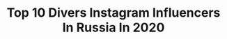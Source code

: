 ---
title: Top 10 Divers Instagram Influencers In Russia In 2020
description: >-
  Find top divers Instagram influencers in Russia in 2020. Most popular hashtags: #diver #instatravel #photography #trip.
platform: Instagram
profiles:
  - username: "russiabeyond"
    fullname: >-
      Russia Beyond
    location: "Russia"
    followers: 49726
    engagement: 141
    commentsToLikes: 0.011026
    id: ck0w4cfh2xw460i19uxf119ge
    verified: false
    hashtags: "#astrakhan, #travelman, #letitsnow, #1700s"
  - username: "matthewpaphitis"
    fullname: >-
      Matthew Paphitis
    location: "Russia"
    followers: 8060
    engagement: 845
    commentsToLikes: 0.072640
    id: ck15q53o9152x0i19cwz0mp3g
    verified: false
    hashtags: "#chicco, #kidsstyle, #fashionkids, #cars"
  - username: "t.schelokova"
    fullname: >-
      Tatyana Schelokova | Moscow
    location: "Russia"
    followers: 59135
    engagement: 383
    commentsToLikes: 0.017244
    id: ck137z688dqa50i19b7f9zpf6
    verified: false
    hashtags: "#lifestyle, #beyourself, #latestmagazine, #contemporaryart"
  - username: "lera_protivpravil"
    fullname: >-
      Валерия Астапова
    location: "Russia"
    followers: 87490
    engagement: 532
    commentsToLikes: 0.053269
    id: ck6uarv9f5a460j71f33acya6
    verified: false
    hashtags: "#cover, #instagood, #dance, #tiktok"
  - username: "olegmks"
    fullname: >-
      Oleg Artemyev
    location: "Russia"
    followers: 224340
    engagement: 245
    commentsToLikes: 0.013266
    id: ck5c1xoshw4oa0i11cotybw83
    verified: true
    hashtags: "#kuban, #vacation, #world, #amur"
  - username: "sergeyberezutskiy"
    fullname: >-
      Sergey Berezutskiy
    location: "Russia"
    followers: 17239
    engagement: 334
    commentsToLikes: 0.022874
    id: ck5q6gatzxa3j0i1173lt94g7
    verified: false
    hashtags: "#birthday, #twinsfarm, #gastromasa2019, #moscow"
  - username: "nikos_tg82"
    fullname: >-
      Nikos Tagias
    location: "Russia"
    followers: 8279
    engagement: 844
    commentsToLikes: 0.024747
    id: ck0twhk66fevu0i192kyg7d56
    verified: false
    hashtags: "#camping, #scubadive, #beaches, #skiing"
  - username: "katykovskaya"
    fullname: >-
      Екатерина Ковская
    location: "Russia"
    followers: 33228
    engagement: 209
    commentsToLikes: 0.056782
    id: ck5zppmtmt3pe0i14a01l7uh2
    verified: false
    hashtags: "#insta"
  - username: "linavanila"
    fullname: >-
      ФОТОГРАФ |МОСКВА | TENERIFE
    location: "Russia"
    followers: 43191
    engagement: 194
    commentsToLikes: 0.029961
    id: ck55ob7il80dy0i11wp53lcas
    verified: false
    hashtags: "#guesstheyear, #facetimephotochallenge, #quarantine, #onlinephotography"
  - username: "blueshark"
    fullname: >-
      I’ ///Ⓜ️ KING
    location: "Russia"
    followers: 2759
    engagement: 2715
    commentsToLikes: 0.028009
    id: ck6ubnzqkapfm0j71cu2x01s5
    verified: false
    hashtags: "#bmwrussia, #autorussia77, #sochi2018, #sochicars"
---